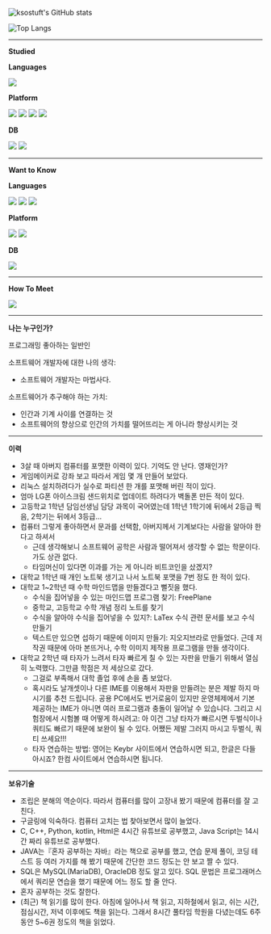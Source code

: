 
![ksostuft's GitHub stats](https://github-readme-stats.vercel.app/api?username=ksostuft&show_icons=true&theme=radical)

![Top Langs](https://github-readme-stats.vercel.app/api/top-langs/?username=ksostuft&hide_progress=true&theme=radical)

<hr/>

**Studied**

**Languages**

<p>
  <img src="https://img.shields.io/badge/java-%23ED8B00.svg?style=for-the-badge&logo=openjdk&logoColor=white"/>
  
</p>

**Platform**

<p>
  <img src="https://img.shields.io/badge/bootstrap-%238511FA.svg?style=for-the-badge&logo=bootstrap&logoColor=white"/>
  <img src="https://img.shields.io/badge/jquery-%230769AD.svg?style=for-the-badge&logo=jquery&logoColor=white"/>
  <img src="https://img.shields.io/badge/node.js-6DA55F?style=for-the-badge&logo=node.js&logoColor=white"/>
  <img src="https://img.shields.io/badge/react-%2320232a.svg?style=for-the-badge&logo=react&logoColor=%2361DAFB"/>
</p>

**DB**

<img src="https://img.shields.io/badge/MariaDB-003545?style=for-the-badge&logo=mariadb&logoColor=white"/>
<img src="https://img.shields.io/badge/mysql-%2300f.svg?style=for-the-badge&logo=mysql&logoColor=white"/>

<hr/>

**Want to Know**

**Languages**
<p>
  <img src="https://img.shields.io/badge/swift-F54A2A?style=for-the-badge&logo=swift&logoColor=white"/>
  <img src="https://img.shields.io/badge/kotlin-%237F52FF.svg?style=for-the-badge&logo=kotlin&logoColor=white"/>
  <img src="https://img.shields.io/badge/react_native-%2320232a.svg?style=for-the-badge&logo=react&logoColor=%2361DAFB"/>
  
</p>

**Platform**

<p>
  <img src="https://img.shields.io/badge/iOS-000000?style=for-the-badge&logo=ios&logoColor=white"/>
  <img src="https://img.shields.io/badge/Android-3DDC84?style=for-the-badge&logo=android&logoColor=white"/>
  
  
</p>

**DB**

<p>
  <img src="https://img.shields.io/badge/MongoDB-%234ea94b.svg?style=for-the-badge&logo=mongodb&logoColor=white"/>
</p>

<hr/>

**How To Meet**

<p>
  <a href="mailto:ksostuft@gmail.com" target="_blank"><img src="https://img.shields.io/badge/ksostuft@gmail.com-EA4335?style=flat-square&logo=Gmail&logoColor=white"/></a>
</p>

<hr/>

**나는 누구인가?**

프로그래밍 좋아하는 일반인

소프트웨어 개발자에 대한 나의 생각:
- 소프트웨어 개발자는 마법사다.

소프트웨어가 추구해야 하는 가치:
- 인간과 기계 사이를 연결하는 것
- 소프트웨어의 향상으로 인간의 가치를 떨어뜨리는 게 아니라 향상시키는 것

<hr/>

**이력**
- 3살 때 아버지 컴퓨터를 포맷한 이력이 있다. 기억도 안 난다. 영재인가?
- 게임메이커로 강좌 보고 따라서 게임 몇 개 만들어 보았다.
- 리눅스 설치하려다가 실수로 파티션 한 개를 포맷해 버린 적이 있다.
- 엄마 LG폰 아이스크림 샌드위치로 업데이트 하려다가 벽돌폰 만든 적이 있다.
- 고등학교 1학년 담임선생님 담당 과목이 국어였는데 1학년 1학기에 뒤에서 2등급 찍음, 2학기는 뒤에서 3등급…
- 컴퓨터 그렇게 좋아하면서 문과를 선택함, 아버지께서 기계보다는 사람을 알아야 한다고 하셔서
  - 근데 생각해보니 소프트웨어 공학은 사람과 떨어져서 생각할 수 없는 학문이다. 가도 상관 없다.
  - 타임머신이 있다면 이과를 가는 게 아니라 비트코인을 샀겠지?
- 대학교 1학년 때 개인 노트북 생기고 나서 노트북 포맷을 7번 정도 한 적이 있다.
- 대학교 1~2학년 때 수학 마인드맵을 만들겠다고 뻘짓을 했다.
  - 수식을 집어넣을 수 있는 마인드맵 프로그램 찾기: FreePlane
  - 중학교, 고등학교 수학 개념 정리 노트를 찾기
  - 수식을 알아야 수식을 집어넣을 수 있지?: LaTex 수식 관련 문서를 보고 수식 만들기
  - 텍스트만 있으면 섭하기 때문에 이미지 만들기: 지오지브라로 만들었다. 근데 저작권 때문에 아마 본뜨거나, 수학 이미지 제작용 프로그램을 만들 생각이다.
- 대학교 2학년 때 타자가 느려서 타자 빠르게 칠 수 있는 자판을 만들기 위해서 열심히 노력했다. 그만큼 학점은 저 세상으로 갔다.
  - 그걸로 부족해서 대학 졸업 후에 손을 좀 보았다.
  - 혹시라도 날개셋이나 다른 IME를 이용해서 자판을 만들려는 분은 제발 하지 마시기를 추천 드립니다. 공용 PC에서도 번거로움이 있지만 운영체제에서 기본 제공하는 IME가 아니면 여러 프로그램과 충돌이 일어날 수 있습니다. 그리고 시험장에서 시험볼 때 어떻게 하시려고: 아 이건 그냥 타자가 빠르시면 두벌식이나 쿼티도 빠르기 때문에 보완이 될 수 있다. 어쨌든 제발 그러지 마시고 두벌식, 쿼티 쓰세요!!!
  - 타자 연습하는 방법: 영어는 Keybr 사이트에서 연습하시면 되고, 한글은 다들 아시죠? 한컴 사이트에서 연습하시면 됩니다.

<hr/>

**보유기술**
- 조립은 분해의 역순이다. 따라서 컴퓨터를 많이 고장내 봤기 때문에 컴퓨터를 잘 고친다.
- 구글링에 익숙하다. 컴퓨터 고치는 법 찾아보면서 많이 늘었다.
- C, C++, Python, kotlin, Html은 4시간 유튜브로 공부했고, Java Script는 14시간 짜리 유튜브로 공부했다.
- JAVA는『혼자 공부하는 자바』라는 책으로 공부를 했고, 연습 문제 풀이, 코딩 테스트 등 여러 가지를 해 봤기 때문에 간단한 코드 정도는 안 보고 짤 수 있다.
- SQL은 MySQL(MariaDB), OracleDB 정도 알고 있다. SQL 문법은 프로그래머스에서 쿼리문 연습을 했기 때문에 어느 정도 할 줄 안다.
- 혼자 공부하는 것도 잘한다.
- (최근) 책 읽기를 많이 한다. 아침에 일어나서 책 읽고, 지하철에서 읽고, 쉬는 시간, 점심시간, 저녁 이후에도 책을 읽는다. 그래서 8시간 풀타임 학원을 다녔는데도 6주 동안 5~6권 정도의 책을 읽었다.



